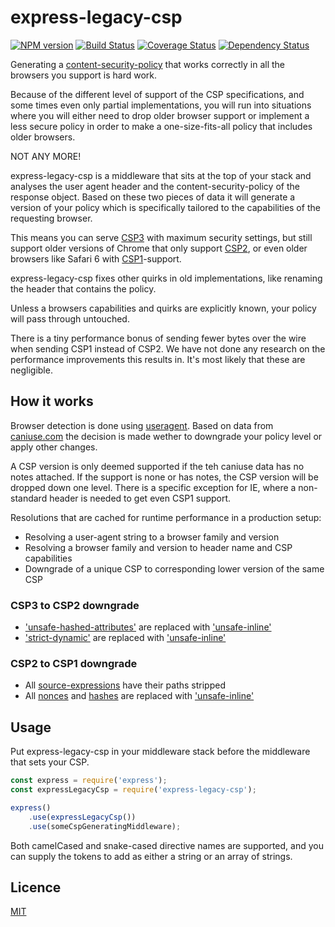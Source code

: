 # express-legacy-csp

[![NPM version](https://badge.fury.io/js/express-legacy-csp.svg)](http://badge.fury.io/js/express-legacy-csp)
[![Build Status](https://travis-ci.org/Munter/express-legacy-csp.svg?branch=master)](https://travis-ci.org/Munter/express-legacy-csp)
[![Coverage Status](https://coveralls.io/repos/Munter/express-legacy-csp/badge.svg)](https://coveralls.io/r/Munter/express-legacy-csp)
[![Dependency Status](https://david-dm.org/Munter/express-legacy-csp.svg)](https://david-dm.org/Munter/express-legacy-csp)

Generating a [content-security-policy](https://www.w3.org/TR/CSP/) that works correctly in all the browsers you support is hard work.

Because of the different level of support of the CSP specifications, and some times even only partial implementations, you will run into situations where you will either need to drop older browser support or implement a less secure policy in order to make a one-size-fits-all policy that includes older browsers.

NOT ANY MORE!

express-legacy-csp is a middleware that sits at the top of your stack and analyses the user agent header and the content-security-policy of the response object. Based on these two pieces of data it will generate a version of your policy which is specifically tailored to the capabilities of the requesting browser.

This means you can serve [CSP3](https://www.w3.org/TR/CSP3/) with maximum security settings, but still support older versions of Chrome that only support [CSP2](https://www.w3.org/TR/CSP2/), or even older browsers like Safari 6 with [CSP1](https://www.w3.org/TR/CSP1/)-support.

express-legacy-csp fixes other quirks in old implementations, like renaming the header that contains the policy.

Unless a browsers capabilities and quirks are explicitly known, your policy will pass through untouched.

There is a tiny performance bonus of sending fewer bytes over the wire when sending CSP1 instead of CSP2. We have not done any research on the performance improvements this results in. It's most likely that these are negligible.


## How it works

Browser detection is done using [useragent](https://www.npmjs.com/package/useragent). Based on data from [caniuse.com](http://caniuse.com/#search=csp) the decision is made wether to downgrade your policy level or apply other changes.

A CSP version is only deemed supported if the teh caniuse data has no notes attached. If the support is none or has notes, the CSP version will be dropped down one level. There is a specific exception for IE, where a non-standard header is needed to get even CSP1 support.

Resolutions that are cached for runtime performance in a production setup:
- Resolving a user-agent string to a browser family and version
- Resolving a browser family and version to header name and CSP capabilities
- Downgrade of a unique CSP to corresponding lower version of the same CSP

### CSP3 to CSP2 downgrade

- ['unsafe-hashed-attributes'](https://www.w3.org/TR/CSP3/#unsafe-hashed-attributes-usage) are replaced with ['unsafe-inline'](https://www.w3.org/TR/CSP2/#source-list-syntax)
- ['strict-dynamic'](https://www.w3.org/TR/CSP3/#strict-dynamic-usage) are replaced with ['unsafe-inline'](https://www.w3.org/TR/CSP2/#source-list-syntax)


### CSP2 to CSP1 downgrade

- All [source-expressions](https://www.w3.org/TR/CSP2/#source_expression) have their paths stripped
- All [nonces](https://www.w3.org/TR/CSP2/#script-src-the-nonce-attribute) and [hashes](https://www.w3.org/TR/CSP2/#source-list-valid-hashes) are replaced with ['unsafe-inline'](https://www.w3.org/TR/CSP2/#source-list-syntax)



## Usage

Put express-legacy-csp in your middleware stack before the middleware
that sets your CSP.

```js
const express = require('express');
const expressLegacyCsp = require('express-legacy-csp');

express()
    .use(expressLegacyCsp())
    .use(someCspGeneratingMiddleware);
```

Both camelCased and snake-cased directive names are supported, and you
can supply the tokens to add as either a string or an array of strings.

## Licence

[MIT](https://tldrlegal.com/license/mit-license)
